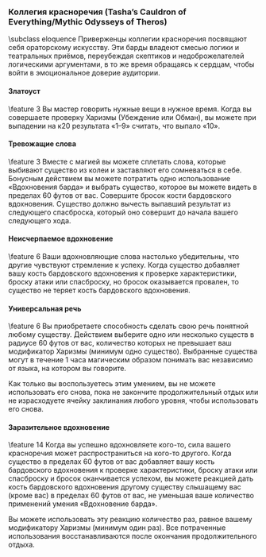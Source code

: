 ### Коллегия красноречия (Tasha’s Cauldron of Everything/Mythic Odysseys of Theros)
\subclass eloquence
Приверженцы коллегии красноречия посвящают себя ораторскому искусству. Эти барды владеют смесью логики и театральных приёмов, переубеждая скептиков и недоброжелателей логическими аргументами, в то же время обращаясь к сердцам, чтобы войти в эмоциональное доверие аудитории.

#### Златоуст
\feature 3
Вы мастер говорить нужные вещи в нужное время. Когда вы совершаете проверку Харизмы (Убеждение или Обман), вы можете при выпадении на к20 результата «1–9» считать, что выпало «10».

#### Тревожащие слова
\feature 3
Вместе с магией вы можете сплетать слова, которые выбивают существо из колеи и заставляют его сомневаться в себе. Бонусным действием вы можете потратить одно использование «Вдохновения барда» и выбрать существо, которое вы можете видеть в пределах 60 футов от вас. Совершите бросок кости бардовского вдохновения. Существо должно вычесть выпавший результат из следующего спасброска, который оно совершит до начала вашего следующего хода.

#### Неисчерпаемое вдохновение
\feature 6
Ваши вдохновляющие слова настолько убедительны, что другие чувствуют стремление к успеху. Когда существо добавляет вашу кость бардовского вдохновения к проверке характеристики, броску атаки или спасброску, но бросок оказывается провален, то существо не теряет кость бардовского вдохновения.

#### Универсальная речь
\feature 6
Вы приобретаете способность сделать свою речь понятной любому существу. Действием выберите одно или несколько существ в радиусе 60 футов от вас, количество которых не превышает ваш модификатор Харизмы (минимум одно существо). Выбранные существа могут в течение 1 часа магическим образом понимать вас независимо от языка, на котором вы говорите.

Как только вы воспользуетесь этим умением, вы не можете использовать его снова, пока не закончите продолжительный отдых или не израсходуете ячейку заклинания любого уровня, чтобы использовать его снова.

#### Заразительное вдохновение
\feature 14
Когда вы успешно вдохновляете кого-то, сила вашего красноречия может распространиться на кого-то другого. Когда существо в пределах 60 футов от вас добавляет вашу кость бардовского вдохновения к проверке характеристики, броску атаки или спасброску и бросок оканчивается успехом, вы можете реакцией дать кость бардовского вдохновения другому существу слышащему вас (кроме вас) в пределах 60 футов от вас, не уменьшая ваше количество применений умения «Вдохновение барда».

Вы можете использовать эту реакцию количество раз, равное вашему модификатору Харизмы (минимум один раз). Все потраченные использования восстанавливаются после окончания продолжительного отдыха.
